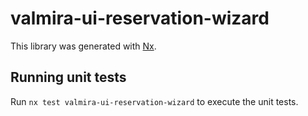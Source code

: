 # valmira-ui-reservation-wizard

This library was generated with [Nx](https://nx.dev).

## Running unit tests

Run `nx test valmira-ui-reservation-wizard` to execute the unit tests.
